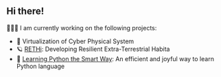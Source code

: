 ## Hi there!

🧑🏽‍💻 I am currently working on the following projects:

- 🔬 Virtualization of Cyber Physical System
- 🪐 [RETHi](https://www.purdue.edu/rethi): Developing Resilient Extra-Terrestrial Habita
- 🧸 [Learning Python the Smart Way](https://github.com/datawhalechina/learn-python-the-smart-way): An efficient and joyful way to learn Python language

